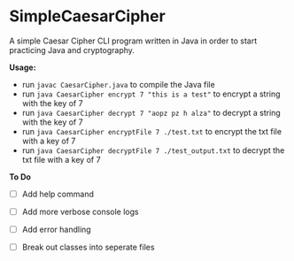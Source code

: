 # SimpleCaesarCipher
A simple Caesar Cipher CLI program written in Java in order to start practicing Java and cryptography.

**Usage:**
* run `javac CaesarCipher.java` to compile the Java file
* run `java CaesarCipher encrypt 7 "this is a test"` to encrypt a string with the key of 7
* run `java CaesarCipher decrypt 7 "aopz pz h alza"` to decrypt a string with the key of 7
* run `java CaesarCipher encryptFile 7 ./test.txt` to encrypt the txt file with a key of 7
* run `java CaesarCipher decryptFile 7 ./test_output.txt` to decrypt the txt file with a key of 7

**To Do**
 - [ ] Add help command
 - [ ] Add more verbose console logs
 - [ ] Add error handling
 - [ ] Break out classes into seperate files


